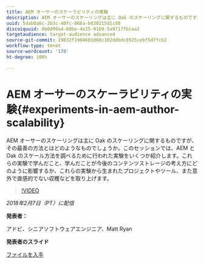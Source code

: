 ```yaml
---
title: AEM オーサーのスケーラビリティの実験
description: AEM オーサーのスケーリングは主に Oak のスケーリングに関するものですが、その最善の方法とはどのようなものでしょうか。このセッションでは、AEM と Oak のスケール方法を調べるために行われた実験をいくつか紹介します。これらの実験で学んだこと、学んだことが今後のコンテンツストレージの考え方にどのように影響するか、これらの実験から生まれたプロジェクトやツール、また意外で直感的でない収穫などを取り上げます。
uuid: 5dab0a6c-2b3c-40fc-866a-b630215d1cd8
discoiquuid: 0b0d99a4-60be-4e25-9169-5a9717fbcaa2
targetaudience: target-audience advanced
source-git-commit: 19832f1904681d68c102ddbdc8925cebf5dffcb2
workflow-type: tm+mt
source-wordcount: '178'
ht-degree: 100%

---
```



# AEM オーサーのスケーラビリティの実験{#experiments-in-aem-author-scalability}

AEM オーサーのスケーリングは主に Oak のスケーリングに関するものですが、その最善の方法とはどのようなものでしょうか。このセッションでは、AEM と Oak のスケール方法を調べるために行われた実験をいくつか紹介します。これらの実験で学んだこと、学んだことが今後のコンテンツストレージの考え方にどのように影響するか、これらの実験から生まれたプロジェクトやツール、また意外で直感的でない収穫などを取り上げます。

>[!VIDEO](https://video.tv.adobe.com/v/21522/?quality=9)

*2018年2月7日（PT）に配信*

**発表者：**

アドビ、シニアソフトウェアエンジニア、Matt Ryan

**発表者のスライド**

[ファイルを入手](assets/experiments+in+aem+author+scalability+2+7+18.pdf)
<!--
[Get back to the Overview](https://helpx.adobe.com/experience-manager/kt/eseminars/gems/aem-index.html)
-->
